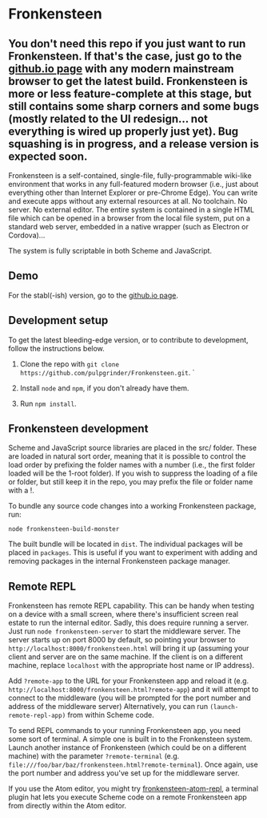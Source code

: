 # Fronkensteen

## You don't need this repo if you just want to run Fronkensteen. If that's the case, just go to the [github.io page](https://pulpgrinder.github.io) with any modern mainstream browser to get the latest build. Fronkensteen is more or less feature-complete at this stage, but still contains some sharp corners and some bugs (mostly related to the UI redesign... not everything is wired up properly just yet). Bug squashing is in progress, and a release version is expected soon.

Fronkensteen is a self-contained, single-file, fully-programmable wiki-like environment that works in any full-featured modern browser (i.e., just about everything other than Internet Explorer or pre-Chrome Edge). You can write and execute apps without any external resources at all. No toolchain. No server. No external editor. The entire system is contained in a single HTML file which can be opened in a browser from the local file system, put on a standard web server, embedded in a native wrapper (such as Electron or Cordova)...

The system is fully scriptable in both Scheme and JavaScript.

## Demo

For the stabl(-ish) version, go to the [github.io page](https://pulpgrinder.github.io).

## Development setup

To get the latest bleeding-edge version, or to contribute to development, follow the instructions below.

1) Clone the repo with `git clone https://github.com/pulpgrinder/Fronkensteen.git`.
`
1) Install `node` and `npm`, if you don't already have them.

1) Run `npm install`.

## Fronkensteen development

Scheme and JavaScript source libraries are placed in the src/ folder. These are loaded in natural sort order, meaning that it is possible to control the load order by prefixing the folder names with a number (i.e., the first folder loaded will be the 1-root folder). If you wish to suppress the loading of a file or folder, but still keep it in the repo, you may prefix the file or folder name with a !.

To bundle any source code changes into a working Fronkensteen package, run:

`node fronkensteen-build-monster`

The built bundle will be located in `dist`. The individual packages will be placed in `packages`. This is useful if you want to experiment with adding and removing packages in the internal Fronkensteen package manager.

## Remote REPL

Fronkensteen has remote REPL capability. This can be handy when testing on a device with a small screen, where there's insufficient screen real estate to run the internal editor. Sadly, this does require running a server. Just run `node fronkensteen-server` to start the middleware server. The server starts up on port 8000 by default, so pointing your browser to `http://localhost:8000/fronkensteen.html` will bring it up (assuming your client and server are on the same machine. If the client is on a different machine, replace `localhost` with the appropriate host name or IP address).

Add `?remote-app` to the URL for your Fronkensteen app and reload it (e.g. `http://localhost:8000/fronkensteen.html?remote-app`) and it will attempt to connect to the middleware (you will be prompted for the port number and address of the middleware server) Alternatively, you can run `(launch-remote-repl-app)` from within Scheme code.

To send REPL commands to your running Fronkensteen app, you need some sort of terminal. A simple one is built in to the Fronkensteen system. Launch another instance of Fronkensteen (which could be on a different machine) with the parameter `?remote-terminal` (e.g. `file:///foo/bar/baz/fronkensteen.html?remote-terminal`). Once again, use the port number and address you've set up for the middleware server.

If you use the Atom editor, you might try [fronkensteen-atom-repl](https://github.com/pulpgrinder/fronkensteen-atom-repl), a terminal plugin hat lets you execute Scheme code on a remote Fronkensteen app from directly within the Atom editor.
